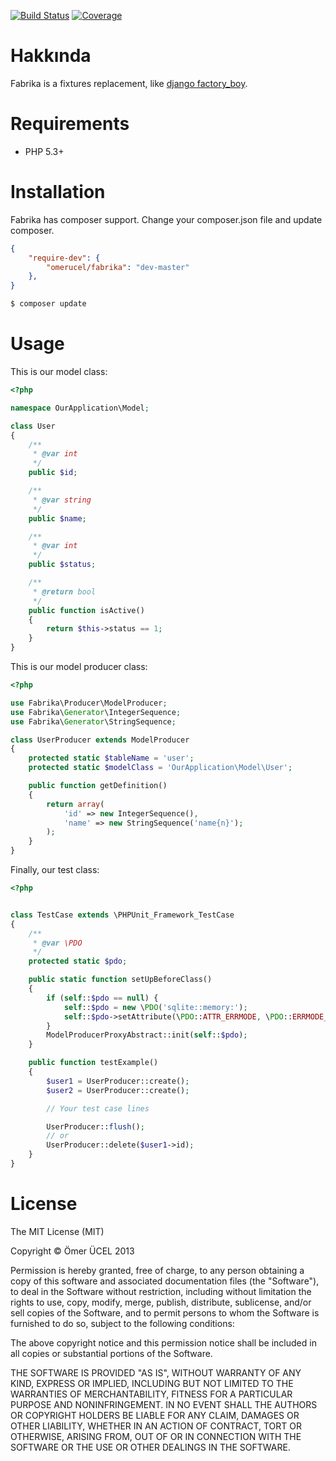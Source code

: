 [![Build Status](https://secure.travis-ci.org/omerucel/fabrika.png)](http://travis-ci.org/omerucel/fabrika)
[![Coverage](https://coveralls.io/repos/omerucel/fabrika/badge.png?branch=master)](https://coveralls.io/repos/omerucel/fabrika)

# Hakkında

Fabrika is a fixtures replacement, like [django factory_boy](https://github.com/rbarrois/factory_boy).

# Requirements

- PHP 5.3+

# Installation

Fabrika has composer support. Change your composer.json file and update composer.

```json
{
    "require-dev": {
        "omerucel/fabrika": "dev-master"
    },
}
```

```bash
$ composer update
```

# Usage

This is our model class:

```php
<?php

namespace OurApplication\Model;

class User
{
    /**
     * @var int
     */
    public $id;

    /**
     * @var string
     */
    public $name;

    /**
     * @var int
     */
    public $status;

    /**
     * @return bool
     */
    public function isActive()
    {
        return $this->status == 1;
    }
}

```

This is our model producer class:
```php
<?php

use Fabrika\Producer\ModelProducer;
use Fabrika\Generator\IntegerSequence;
use Fabrika\Generator\StringSequence;

class UserProducer extends ModelProducer
{
    protected static $tableName = 'user';
    protected static $modelClass = 'OurApplication\Model\User';

    public function getDefinition()
    {
        return array(
            'id' => new IntegerSequence(),
            'name' => new StringSequence('name{n}');
        );
    }
}
```

Finally, our test class:
```php
<?php


class TestCase extends \PHPUnit_Framework_TestCase
{
    /**
     * @var \PDO
     */
    protected static $pdo;

    public static function setUpBeforeClass()
    {
        if (self::$pdo == null) {
            self::$pdo = new \PDO('sqlite::memory:');
            self::$pdo->setAttribute(\PDO::ATTR_ERRMODE, \PDO::ERRMODE_EXCEPTION);
        }
        ModelProducerProxyAbstract::init(self::$pdo);
    }

    public function testExample()
    {
        $user1 = UserProducer::create();
        $user2 = UserProducer::create();

        // Your test case lines

        UserProducer::flush();
        // or
        UserProducer::delete($user1->id);
    }
}
```

# License

The MIT License (MIT)

Copyright © Ömer ÜCEL 2013

Permission is hereby granted, free of charge, to any person obtaining a copy of this software and associated
documentation files (the "Software"), to deal in the Software without restriction, including without limitation the
rights to use, copy, modify, merge, publish, distribute, sublicense, and/or sell copies of the Software, and to permit
persons to whom the Software is furnished to do so, subject to the following conditions:

The above copyright notice and this permission notice shall be included in all copies or substantial portions of the
Software.

THE SOFTWARE IS PROVIDED "AS IS", WITHOUT WARRANTY OF ANY KIND, EXPRESS OR IMPLIED, INCLUDING BUT NOT LIMITED TO THE
WARRANTIES OF MERCHANTABILITY, FITNESS FOR A PARTICULAR PURPOSE AND NONINFRINGEMENT. IN NO EVENT SHALL THE AUTHORS OR
COPYRIGHT HOLDERS BE LIABLE FOR ANY CLAIM, DAMAGES OR OTHER LIABILITY, WHETHER IN AN ACTION OF CONTRACT, TORT OR
OTHERWISE, ARISING FROM, OUT OF OR IN CONNECTION WITH THE SOFTWARE OR THE USE OR OTHER DEALINGS IN THE SOFTWARE.